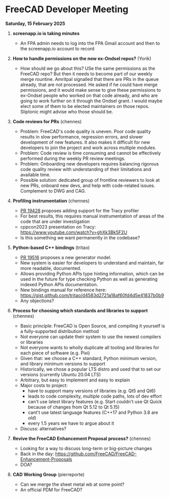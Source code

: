 # FreeCAD Developer Meeting

**Saturday, 15 February 2025**

1. **screenapp.io is taking minutes**
   - An FPA admin needs to log into the FPA Gmail account and then to the screenapp.io account to record

2. **How to handle permissions on the new ex-Ondsel repos?** (Yorik)
   - How should we go about this? USe the same permissions as the FreeCAD repo? But then it needs to become part of our weekly merge rountine. Amritpal signalled that there are PRs in the queue already, that are not processed. He asked if he could have merge permissions, and it would make sense to give these permissions to ex-Ondsel people who worked on that code already, and who are going to work further on it through the Ondsel grant. I would maybe elect some of them to be elected maintainers on those repos. Sliptonic might advise who those should be.

3. **Code reviews for PRs** (chennes)
   - Problem: FreeCAD's code quality is uneven.  Poor code quality results in slow performance, regression errors, and slower development of new features.  It also makes it difficult for new developers to join the project and work across multiple modules.
   - Problem: Code review is time consuming and cannot be effectively performed during the weekly PR review meetings.
   - Problem: Onboarding new developers requires balancing rigorous code quality review with understanding of their limitations and available time.
   - Possible solution: dedicated group of frontline reviewers to look at new PRs, onboard new devs, and help with code-related issues. Complement to DWG and CAG.

4. **Profiling instrumentation** (chennes)
   - [PR 19428](https://github.com/FreeCAD/FreeCAD/pull/19428) proposes adding support for the Tracy profiler
   - For best results, this requires manual instrumentation of areas of the code that are under investigation
   - cppcon2023 presentation on Tracy: https://www.youtube.com/watch?v=ghXk3Bk5F2U
   - Is this something we want permanently in the codebase?

5. **Python-based C++ bindings** (tritao)
   - [PR 19516](https://github.com/FreeCAD/FreeCAD/pull/19516) proposes a new generator model.
   - New system is easier for developers to understand and maintain, far more readable, documented.
   - Allows providing Python APIs type hinting information, which can be used in the future for type checking Python as well as generating indexed Python APIs documentation.
   - New bindings manual for reference here: https://gist.github.com/tritao/d4583d2721a18af60fd4d5e41837b0b9
   - Any objections?

5. **Process for choosing which standards and libraries to support** (chennes)
   - Basic principle: FreeCAD is Open Source, and compiling it yourself is a fully-supported distribution method
   - Not everyone can update their system to use the newest compilers or libraries
   - Not everyone wants to wholly duplicate all tooling and libraries for each piece of software (e.g. Pixi)
   - Given that: we choose a C++ standard, Python minimum version, and library minimum versions to support
   - Historically, we chose a popular LTS distro and used that to set our versions (currently Ubuntu 20.04 LTS)
   - Arbitrary, but easy to implement and easy to explain
   - Major costs to project:
       - have to support many versions of libraries (e.g. Qt5 and Qt6)
       - leads to code complexity, multiple code paths, lots of dev effort
       - can't use latest library features (e.g. Start couldn't use Qt Quick because of changes from Qt 5.12 to Qt 5.15)
       - cant't use latest language features (C++17 and Python 3.8 are *old*)
       - every 1.5 years we have to argue about it
    - Discuss: alternatives?

6. **Revive the FreeCAD Enhancement Proposal process?** (chennes)
   - Looking for a way to discuss long-term or big-picture changes
   - Back in the day: https://github.com/FreeCAD/FreeCAD-Enhancement-Proposals
   - DOA?

7. **CAD Working Group** (pierreporte)
   - Can we merge the sheet metal wb at some point?
   - An official PDM for FreeCAD?

